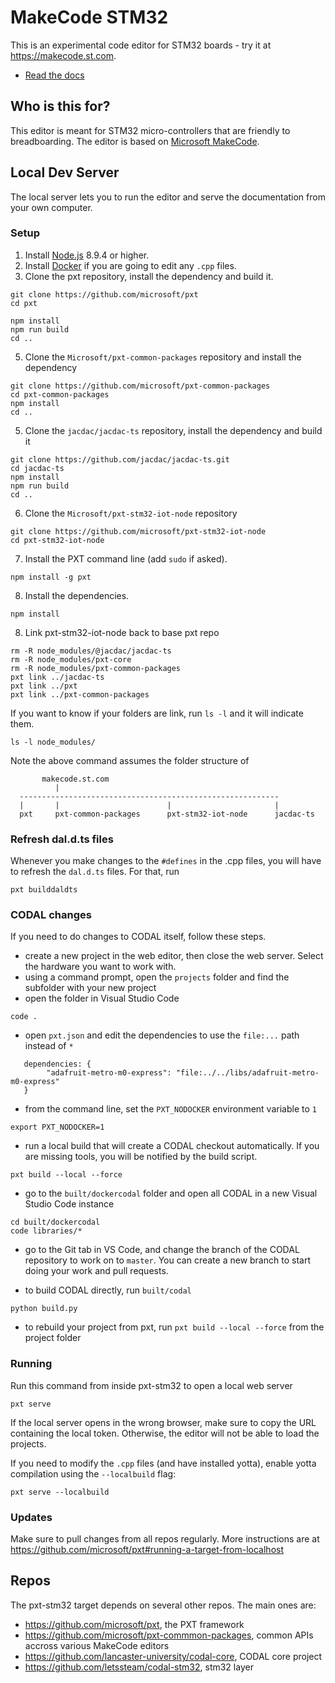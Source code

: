 # MakeCode STM32

This is an experimental code editor for STM32 boards - try it at https://makecode.st.com.

* [Read the docs](https://makecode.st.com/about)

## Who is this for?

This editor is meant for STM32 micro-controllers that are friendly to breadboarding. The editor is based on [Microsoft MakeCode](https://makecode.com).

## Local Dev Server

The local server lets you to run the editor and serve the documentation from your own computer.

### Setup

1. Install [Node.js](https://nodejs.org/) 8.9.4 or higher.
2. Install [Docker](https://www.docker.com/) if you are going to edit any `.cpp` files.
3. Clone the pxt repository, install the dependency and build it.
```
git clone https://github.com/microsoft/pxt
cd pxt

npm install
npm run build
cd ..
```
5. Clone the ``Microsoft/pxt-common-packages`` repository and install the dependency
```
git clone https://github.com/microsoft/pxt-common-packages
cd pxt-common-packages
npm install
cd ..
```
5. Clone the ``jacdac/jacdac-ts`` repository, install the dependency and build it
```
git clone https://github.com/jacdac/jacdac-ts.git
cd jacdac-ts
npm install
npm run build
cd ..
```
6. Clone the ``Microsoft/pxt-stm32-iot-node`` repository
```
git clone https://github.com/microsoft/pxt-stm32-iot-node
cd pxt-stm32-iot-node
```
7. Install the PXT command line (add `sudo` if asked).
```
npm install -g pxt
```
8. Install the dependencies.
```
npm install
```
8. Link pxt-stm32-iot-node back to base pxt repo
```
rm -R node_modules/@jacdac/jacdac-ts
rm -R node_modules/pxt-core
rm -R node_modules/pxt-common-packages
pxt link ../jacdac-ts
pxt link ../pxt
pxt link ../pxt-common-packages
```

If you want to know if your folders are link, run ``ls -l``
and it will indicate them.

```
ls -l node_modules/
```

Note the above command assumes the folder structure of   
```
       makecode.st.com
          |
  ----------------------------------------------------------
  |       |                        |                       |
  pxt     pxt-common-packages      pxt-stm32-iot-node      jacdac-ts
 ```

### Refresh dal.d.ts files

Whenever you make changes to the ``#defines`` in the .cpp files, you will have to refresh
the ``dal.d.ts`` files. For that, run

```
pxt builddaldts
```

### CODAL changes

If you need to do changes to CODAL itself, follow these steps.

* create a new project in the web editor, then close the web server. Select the hardware you want to work with.
* using a command prompt, open the ``projects`` folder and find the subfolder with your new project
* open the folder in Visual Studio Code
```
code .
```
* open ``pxt.json`` and edit the dependencies to use 
the ``file:...`` path instead of ``*``

```
   dependencies: {
        "adafruit-metro-m0-express": "file:../../libs/adafruit-metro-m0-express"
   }
```
* from the command line, set the ``PXT_NODOCKER`` environment variable to ``1``

```
export PXT_NODOCKER=1
```

* run a local build that will create a CODAL checkout automatically. 
If you are missing tools, you will be notified by the build script.

```
pxt build --local --force
```

* go to the ``built/dockercodal`` folder and open all CODAL in a new Visual Studio Code instance

```
cd built/dockercodal
code libraries/*
```

* go to the Git tab in VS Code, and change the branch of the CODAL repository to work on to ``master``. You can create a new branch to start doing your work and pull requests.

* to build CODAL directly, run ``built/codal``
```
python build.py
```

* to rebuild your project from pxt, run ``pxt build --local --force`` from the project folder

### Running

Run this command from inside pxt-stm32 to open a local web server
```
pxt serve
```
If the local server opens in the wrong browser, make sure to copy the URL containing the local token. 
Otherwise, the editor will not be able to load the projects.

If you need to modify the `.cpp` files (and have installed yotta), enable yotta compilation using the `--localbuild` flag:
```
pxt serve --localbuild
```

### Updates

Make sure to pull changes from all repos regularly. More instructions are at https://github.com/microsoft/pxt#running-a-target-from-localhost

## Repos 

The pxt-stm32 target depends on several other repos. The main ones are:
- https://github.com/microsoft/pxt, the PXT framework
- https://github.com/microsoft/pxt-commmon-packages, common APIs accross various MakeCode editors
- https://github.com/lancaster-university/codal-core, CODAL core project
- https://github.com/letssteam/codal-stm32, stm32 layer
